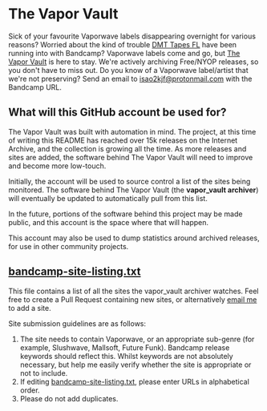 # The Vapor Vault
Sick of your favourite Vaporwave labels disappearing overnight for various reasons? Worried about the kind of trouble [DMT Tapes FL](https://dmttapes.bandcamp.com/) have been running into with Bandcamp? Vaporwave labels come and go, but [The Vapor Vault](https://archive.org/details/vapor-vault) is here to stay. We're actively archiving Free/NYOP releases, so you don't have to miss out. Do you know of a Vaporwave label/artist that we're not preserving? Send an email to isao2kjf@protonmail.com with the Bandcamp URL.

## What will this GitHub account be used for?
The Vapor Vault was built with automation in mind. The project, at this time of writing this README has reached over 15k releases on the Internet Archive, and the collection is growing all the time. As more releases and sites are added, the software behind The Vapor Vault will need to improve and become more low-touch.

Initially, the account will be used to source control a list of the sites being monitored. The software behind The Vapor Vault (the **vapor_vault archiver**) will eventually be updated to automatically pull from this list.

In the future, portions of the software behind this project may be made public, and this account is the space where that will happen.

This account may also be used to dump statistics around archived releases, for use in other community projects.

## [bandcamp-site-listing.txt](bandcamp-site-listing.txt)
This file contains a list of all the sites the vapor_vault archiver watches. Feel free to create a Pull Request containing new sites, or alternatively [email me](mailto:isao2kjf@protonmail.com) to add a site.

Site submission guidelines are as follows:

1. The site needs to contain Vaporwave, or an appropriate sub-genre (for example, Slushwave, Mallsoft, Future Funk). Bandcamp release keywords should reflect this. Whilst keywords are not absolutely necessary, but help me easily verify whether the site is appropriate or not to include.
2. If editing [bandcamp-site-listing.txt](bandcamp-site-listing.txt), please enter URLs in alphabetical order.
3. Please do not add duplicates.
